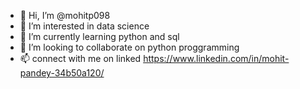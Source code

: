 - 👋 Hi, I’m @mohitp098
- 👀 I’m interested in data science
- 🌱 I’m currently learning python and sql
- 💞️ I’m looking to collaborate on python proggramming
- 📫 connect with me on linked  https://www.linkedin.com/in/mohit-pandey-34b50a120/

<!---
mohitp098/mohitp098 is a ✨ special ✨ repository because its `README.md` (this file) appears on your GitHub profile.
You can click the Preview link to take a look at your changes.
--->
